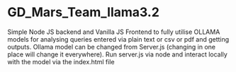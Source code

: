# GD_Mars_Team_llama3.2
Simple Node JS backend and Vanilla JS Frontend to fully utilise OLLAMA models for analysing queries entered via plain text or csv or pdf and getting outputs. Ollama model can be changed from Server.js (changing in one place will change it everywhere). Run server.js via node and interact locally with the model via the index.html file 
